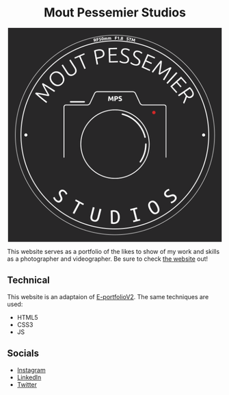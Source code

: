 <h1 align="center">Mout Pessemier Studios</h1>

<p align="center">
  <img width="500px" src="/ASSETS/LogoV1.png" style="display: block; margin: 0 auto;" />
</p>

This website serves as a portfolio of the likes to show of my work and skills as a photographer and videographer. Be sure to check <a traget="_blank" href="https://www.moutpessemier.be" style="colour: #d32828">the website</a> out!

## Technical

This website is an adaptaion of [E-portfolioV2](https://github.com/MoutPessemier/E-PortfolioV2). The same techniques are used:

- HTML5
- CSS3
- JS

## Socials

- [Instagram](https://instagram.com/moutpessemierstudios)
- [LinkedIn](https://www.linkedin.com/in/moutpessemier/)
- [Twitter](https://twitter.com/MoutPessemier)

